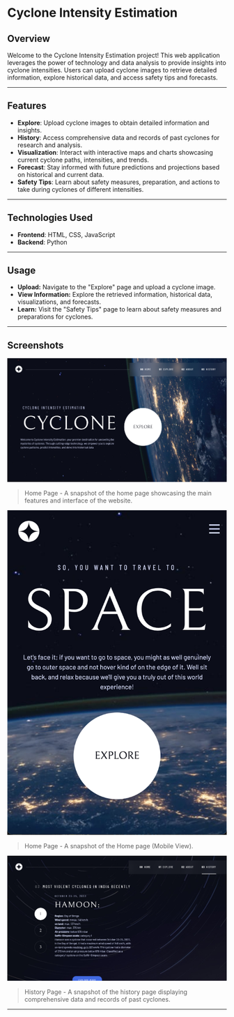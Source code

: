 # Cyclone Intensity Estimation

## Overview
Welcome to the Cyclone Intensity Estimation project! This web application leverages the power of technology and data analysis to provide insights into cyclone intensities. Users can upload cyclone images to retrieve detailed information, explore historical data, and access safety tips and forecasts.

---

## Features
- **Explore**: Upload cyclone images to obtain detailed information and insights.
- **History**: Access comprehensive data and records of past cyclones for research and analysis.
- **Visualization**: Interact with interactive maps and charts showcasing current cyclone paths, intensities, and trends.
- **Forecast**: Stay informed with future predictions and projections based on historical and current data.
- **Safety Tips**: Learn about safety measures, preparation, and actions to take during cyclones of different intensities.

---



## Technologies Used
- **Frontend**: HTML, CSS, JavaScript
- **Backend**: Python

---
## Usage
- **Upload:** Navigate to the "Explore" page and upload a cyclone image.
- **View Information:** Explore the retrieved information, historical data, visualizations, and forecasts.
- **Learn:** Visit the "Safety Tips" page to learn about safety measures and preparations for cyclones.

---

## Screenshots
![Home Page](https://github.com/viraj7066/Cyclone-Intensity-Estimation-System/blob/main/Cyclone%20Intensity%20Estimation%20Final/Cyclone%20Intensity%20Estimation/Home.png?raw=true)
> Home Page - A snapshot of the home page showcasing the main features and interface of the website.

![Home Page (Mobile View)](https://github.com/viraj7066/Cyclone-Intensity-Estimation-System/blob/main/Cyclone%20Intensity%20Estimation%20Final/Cyclone%20Intensity%20Estimation/Home%20mobile.png?raw=true)
> Home Page - A snapshot of the Home page (Mobile View).

![History Page](https://github.com/viraj7066/Cyclone-Intensity-Estimation-System/blob/main/Cyclone%20Intensity%20Estimation%20Final/Cyclone%20Intensity%20Estimation/History.png?raw=true)
> History Page - A snapshot of the history page displaying comprehensive data and records of past cyclones.



---

